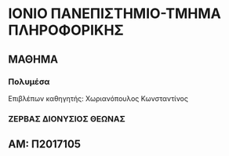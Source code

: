 # ΙΟΝΙΟ ΠΑΝΕΠΙΣΤΗΜΙΟ-ΤΜΗΜΑ ΠΛΗΡΟΦΟΡΙΚΗΣ 
## ΜΑΘΗΜΑ
### Πολυμέσα  
Επιβλέπων καθηγητής: Χωριανόπουλος Κωνσταντίνος 
### ΖΕΡΒΑΣ ΔΙΟΝΥΣΙΟΣ ΘΕΩΝΑΣ
## ΑΜ: Π2017105
